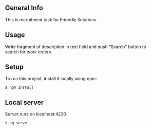 ## General Info
This is recruitment task for Friendly Solutions.

## Usage
Write fragment of description in text field and push "Search" button to search for work orders.

## Setup
To run this project, install it locally using npm:

```
$ npm install
```
## Local server
Server runs on localhost:4200
```
$ ng serve
```
